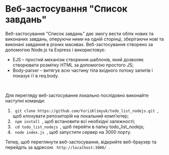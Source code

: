 <h1> Веб-застосування "Список завдань" </h1>
<p> Веб-застосування "Список завдань" дає змогу вести облік нових та виконаних завдань, оперуючи ними на одній сторінці, зберігаючи нові та виконані завдання в різних масивах. Веб-застосування створено за допомогою Node.js та Express і використовує: </p>
<ul>
  <li> EJS – простий механізм створення шаблонів, який дозволяє створювати розмітку HTML за допомогою простого JS; </li>
  <li> Body-parser – витягує всю частину тіла вхідного потоку запитів і показує її в req.body. </li>
</ul>
<br>
<p> Для перегляду веб-застосування локально послідовно виконайте наступні команди:</p>
<ol>
  <li> <code> git clone https://github.com/YuriiKlimyuk/todo_list_nodejs.git </code>, щоб клонувати репозиторій на локальний комп’ютер; </li>
  <li> <code> npm install </code>, щоб встановити всі необхідні залежності; </li>
  <li> <code> cd todo_list_nodejs </code>, щоб перейти в папку todo_list_nodejs; </li>
  <li> <code> node index.js </code>, щоб запустити сервер на 3000 порту. </li>
</ol>
<p> Тепер, щоб переглянути веб-застосування, відкрийте веб-браузер та перейдіть за адресою  <code> http://localhost:3000/ </code>.</p>
